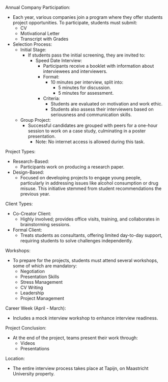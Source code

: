 Annual Company Participation:
- Each year, various companies join a program where they offer students project opportunities. To participate, students must submit:
	- CV
	- Motivational Letter
	- Transcript with Grades
- Selection Process:
	- Initial Stage:    
	    - If students pass the initial screening, they are invited to:
	        - Speed Date Interview:
	            - Participants receive a booklet with information about interviewees and interviewers.
	            - Format:    
	                - 10 minutes per interview, split into:
	                    - 5 minutes for discussion.
	                    - 5 minutes for assessment.
	            - Criteria:
	                - Students are evaluated on motivation and work ethic.
	                - Students also assess their interviewers based on seriousness and communication skills.        
	- Group Project:
	    - Successful candidates are grouped with peers for a one-hour session to work on a case study, culminating in a poster presentation.
	        - Note: No internet access is allowed during this task.

Project Types:
- Research-Based:
    - Participants work on producing a research paper.
- Design-Based:
    - Focused on developing projects to engage young people, particularly in addressing issues like alcohol consumption or drug misuse. This initiative stemmed from student recommendations the previous year.

Client Types:
- Co-Creator Client:    
    - Highly involved; provides office visits, training, and collaborates in brainstorming sessions.
- Formal Client:
    - Treats students as consultants, offering limited day-to-day support, requiring students to solve challenges independently.

Workshops:
- To prepare for the projects, students must attend several workshops, some of which are mandatory:
	- Negotiation
	- Presentation Skills
	- Stress Management
	- CV Writing
	- Leadership    
	- Project Management

Career Week (April - March):
- Includes a mock interview workshop to enhance interview readiness.

Project Conclusion:
- At the end of the project, teams present their work through:
	- Videos
	- Presentations

Location:
- The entire interview process takes place at Tapijn, on Maastricht University property.